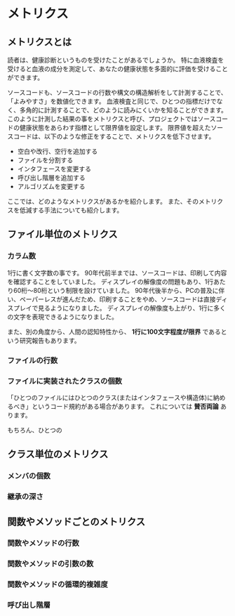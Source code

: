 # メトリクス

## メトリクスとは

読者は、健康診断というものを受けたことがあるでしょうか。
特に血液検査を受けると血液の成分を測定して、あなたの健康状態を多面的に評価を受けることができます。

ソースコードも、ソースコードの行数や構文の構造解析をして計測することで、「よみやすさ」を数値化できます。
血液検査と同じで、ひとつの指標だけでなく、多角的に計測することで、どのように読みにくいかを知ることができます。
このように計測した結果の事をメトリクスと呼び、プロジェクトではソースコードの健康状態をあらわす指標として限界値を設定します。
限界値を超えたソースコードは、以下のような修正をすることで、メトリクスを低下させます。

* 空白や改行、空行を追加する
* ファイルを分割する
* インタフェースを変更する
* 呼び出し階層を追加する
* アルゴリズムを変更する

ここでは、どのようなメトリクスがあるかを紹介します。
また、そのメトリクスを低減する手法についても紹介します。

## <i class="fa-solid fa-file blue-text"></i> ファイル単位のメトリクス

### カラム数

1行に書く文字数の事です。
90年代前半までは、ソースコードは、印刷して内容を確認することをしていました。
ディスプレイの解像度の問題もあり、1行あたり60桁～80桁という制限を設けていました。
90年代後半から、PCの普及に伴い、ペーパーレスが進んだため、印刷することをやめ、ソースコードは直接ディスプレイで見るようになりました。
ディスプレイの解像度も上がり、1行に多くの文字を表現できるようになりました。

また、別の角度から、人間の認知特性から、 **1行に100文字程度が限界** であるという研究報告もあります。

### ファイルの行数

### ファイルに実装されたクラスの個数

「ひとつのファイルにはひとつのクラス(またはインタフェースや構造体)に納めるべき」というコード規約がある場合があります。
これについては **賛否両論** あります。

もちろん、ひとつの

## <i class="fa-solid fa-cubes blue-text"></i> クラス単位のメトリクス

### メンバの個数

### 継承の深さ

## <i class="fa-solid fa-person-running blue-text"></i> 関数やメソッドごとのメトリクス

### 関数やメソッドの行数

### 関数やメソッドの引数の数

### 関数やメソッドの循環的複雑度

### 呼び出し階層
